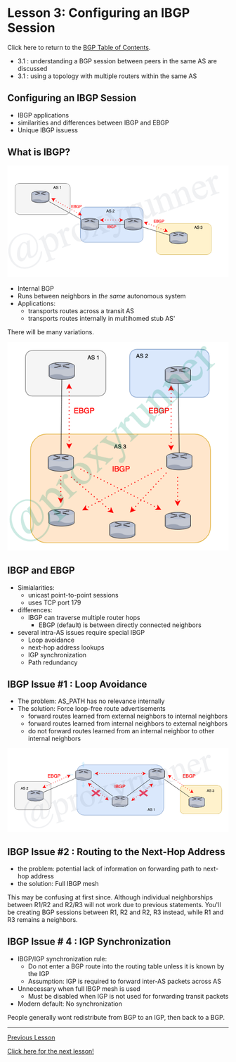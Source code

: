 # Lesson 3: Configuring an IBGP Session

Click here to return to the [BGP Table of Contents](../README.md).

 * 3.1 : understanding a BGP session between peers in the same AS are discussed
 * 3.1 : using a topology with multiple routers within the same AS

 ## Configuring an IBGP Session

 * IBGP applications
 * similarities and differences between IBGP and EBGP
 * Unique IBGP issuess

 ## What is IBGP?

![IBGP-EBGP Example](../../../img/ebgp-ibgp.png)

 * Internal BGP
 * Runs between neighbors in _the same_ autonomous system
 * Applications:
    + transports routes across a transit AS
    + transports routes internally in multihomed stub AS'

There will be many variations.  

![IBGP-EBGP Example 2](../../../img/ebgp-ibgp1.png)

## IBGP and EBGP

* Simialarities:
    + unicast point-to-point sessions
    + uses TCP port 179
* differences:
    + IBGP can traverse multiple router hops
        - EBGP (default) is between directly connected neighbors
* several intra-AS issues require special IBGP
    + Loop avoidance
    + next-hop address lookups
    + IGP synchronization
    +  Path redundancy

##  IBGP Issue #1 : Loop Avoidance

* The problem: AS_PATH has no relevance internally
* The solution: Force loop-free route advertisements
    + forward routes learned from external neighbors to internal neighbors
    + forward routes learned from internal neighbors to external neighbors
    + do not forward routes learned from an internal neighbor to other internal neighbors

![IBGP-EBGP Example 3](../../../img/ebgp-ibgp2.png)

##  IBGP Issue #2 : Routing to the Next-Hop Address

* the problem: potential lack of information on forwarding path to next-hop address
* the solution: Full IBGP mesh

This may be confusing at first since. Although individual neighborships between  R1/R2 and R2/R3 will not work due to previous statements. You'll be creating BGP sessions between R1, R2 and R2, R3 instead, while R1 and R3 remains a neighbors.

## IBGP Issue # 4 : IGP Synchronization

* IBGP/IGP synchronization rule:
    + Do not enter a BGP route into the routing table unless it is known by the IGP
    + Assumption: IGP is required to forward inter-AS packets across AS
* Unnecessary when full IBGP mesh is used
    + Must be disabled when IGP is not used for forwarding transit packets
* Modern default: No synchronization

People generally wont redistribute from BGP to an IGP, then back to a BGP.

---

[Previous Lesson](../2.2.md)

[Click here for the next lesson!](./3.2.md)
